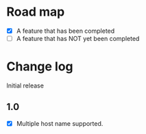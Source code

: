 # Road map

- [x] A feature that has been completed
- [ ] A feature that has NOT yet been completed

# Change log

Initial release

## 1.0

- [x] Multiple host name supported.
